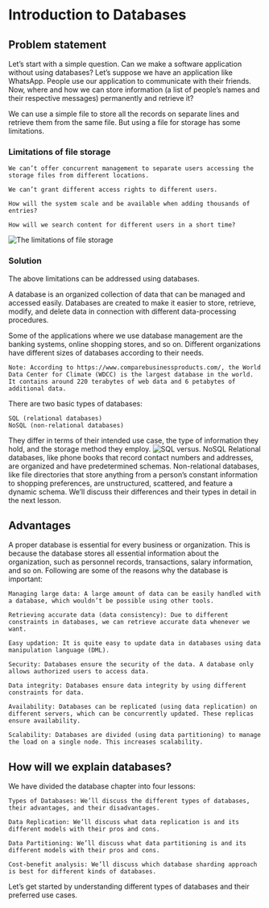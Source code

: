 # Introduction to Databases
## Problem statement
Let’s start with a simple question. Can we make a software application without using databases? Let’s suppose we have an application like WhatsApp. People use our application to communicate with their friends. Now, where and how we can store information (a list of people’s names and their respective messages) permanently and retrieve it?

We can use a simple file to store all the records on separate lines and retrieve them from the same file. But using a file for storage has some limitations.

### Limitations of file storage
```
We can’t offer concurrent management to separate users accessing the storage files from different locations.

We can’t grant different access rights to different users.

How will the system scale and be available when adding thousands of entries?

How will we search content for different users in a short time?
```
![The limitations of file storage](./file.jpg)
### Solution
The above limitations can be addressed using databases.

A database is an organized collection of data that can be managed and accessed easily. Databases are created to make it easier to store, retrieve, modify, and delete data in connection with different data-processing procedures.

Some of the applications where we use database management are the banking systems, online shopping stores, and so on. Different organizations have different sizes of databases according to their needs.

```
Note: According to https://www.comparebusinessproducts.com/, the World Data Center for Climate (WDCC) is the largest database in the world. It contains around 220 terabytes of web data and 6 petabytes of additional data.
```
There are two basic types of databases:
```
SQL (relational databases)
NoSQL (non-relational databases)
```
They differ in terms of their intended use case, the type of information they hold, and the storage method they employ.
![SQL versus. NoSQL](./db_type.jpg)
Relational databases, like phone books that record contact numbers and addresses, are organized and have predetermined schemas. Non-relational databases, like file directories that store anything from a person’s constant information to shopping preferences, are unstructured, scattered, and feature a dynamic schema. We’ll discuss their differences and their types in detail in the next lesson.

## Advantages
A proper database is essential for every business or organization. This is because the database stores all essential information about the organization, such as personnel records, transactions, salary information, and so on. Following are some of the reasons why the database is important:

```
Managing large data: A large amount of data can be easily handled with a database, which wouldn’t be possible using other tools.

Retrieving accurate data (data consistency): Due to different constraints in databases, we can retrieve accurate data whenever we want.

Easy updation: It is quite easy to update data in databases using data manipulation language (DML).

Security: Databases ensure the security of the data. A database only allows authorized users to access data.

Data integrity: Databases ensure data integrity by using different constraints for data.

Availability: Databases can be replicated (using data replication) on different servers, which can be concurrently updated. These replicas ensure availability.

Scalability: Databases are divided (using data partitioning) to manage the load on a single node. This increases scalability.
```

## How will we explain databases?

We have divided the database chapter into four lessons:
```
Types of Databases: We’ll discuss the different types of databases, their advantages, and their disadvantages.

Data Replication: We’ll discuss what data replication is and its different models with their pros and cons.

Data Partitioning: We’ll discuss what data partitioning is and its different models with their pros and cons.

Cost-benefit analysis: We’ll discuss which database sharding approach is best for different kinds of databases.
```
Let’s get started by understanding different types of databases and their preferred use cases.

